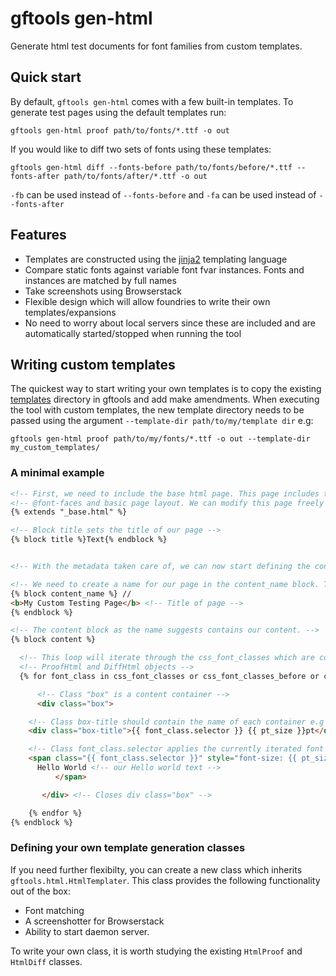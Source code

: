# gftools gen-html

Generate html test documents for font families from custom templates.


## Quick start

By default, `gftools gen-html` comes with a few built-in templates. To generate test pages using the default templates run:

`gftools gen-html proof path/to/fonts/*.ttf -o out`

If you would like to diff two sets of fonts using these templates:

`gftools gen-html diff --fonts-before path/to/fonts/before/*.ttf --fonts-after path/to/fonts/after/*.ttf -o out`

`-fb` can be used instead of `--fonts-before` and `-fa` can be used instead of `--fonts-after`


## Features

- Templates are constructed using the [jinja2](https://jinja.palletsprojects.com/en/2.11.x/) templating language
- Compare static fonts against variable font fvar instances. Fonts and instances are matched by full names
- Take screenshots using Browserstack
- Flexible design which will allow foundries to write their own templates/expansions
- No need to worry about local servers since these are included and are automatically started/stopped when running the tool


## Writing custom templates

The quickest way to start writing your own templates is to copy the existing [templates](https://github.com/googlefonts/gftools/tree/main/Lib/gftools/templates) directory in gftools and add make amendments. When executing the tool with custom templates, the new template directory needs to be passed using the argument `--template-dir path/to/my/template dir` e.g:

`gftools gen-html proof path/to/my/fonts/*.ttf -o out --template-dir my_custom_templates/`


### A minimal example


```HTML
<!-- First, we need to include the base html page. This page includes the css, -->
<!-- @font-faces and basic page layout. We can modify this page freely if needed. -->
{% extends "_base.html" %}

<!-- Block title sets the title of our page -->
{% block title %}Text{% endblock %}


<!-- With the metadata taken care of, we can now start defining the content of our page. -->

<!-- We need to create a name for our page in the content_name block. This is visible to users -->
{% block content_name %} //
<b>My Custom Testing Page</b> <!-- Title of page -->
{% endblock %}

<!-- The content block as the name suggests contains our content. -->
{% block content %}

  <!-- This loop will iterate through the css_font_classes which are contained in the -->
  <!-- ProofHtml and DiffHtml objects -->
  {% for font_class in css_font_classes or css_font_classes_before or css_font_classes_after %}

      <!-- Class "box" is a content container -->
      <div class="box"> 

	<!-- Class box-title should contain the name of each container e.g "MyFont-regular 32pt"  -->
	<div class="box-title">{{ font_class.selector }} {{ pt_size }}pt</div>

	<!-- Class font_class.selector applies the currently iterated font style to child elements -->
	<span class="{{ font_class.selector }}" style="font-size: {{ pt_size }}pt">
	  Hello World <!-- our Hello world text -->
          </span>

       </div> <!-- Closes div class="box" -->

    {% endfor %}
{% endblock %}
```


### Defining your own template generation classes

If you need further flexibilty, you can create a new class which inherits `gftools.html.HtmlTemplater`. This class provides the following functionality out of the box:
- Font matching
- A screenshotter for Browserstack
- Ability to start daemon server.

To write your own class, it is worth studying the existing `HtmlProof` and `HtmlDiff` classes.


